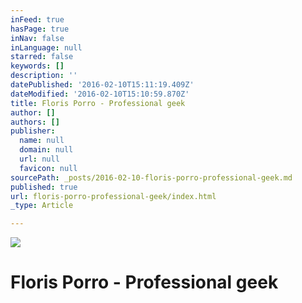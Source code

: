 ```yaml
---
inFeed: true
hasPage: true
inNav: false
inLanguage: null
starred: false
keywords: []
description: ''
datePublished: '2016-02-10T15:11:19.409Z'
dateModified: '2016-02-10T15:10:59.870Z'
title: Floris Porro - Professional geek
author: []
authors: []
publisher:
  name: null
  domain: null
  url: null
  favicon: null
sourcePath: _posts/2016-02-10-floris-porro-professional-geek.md
published: true
url: floris-porro-professional-geek/index.html
_type: Article

---
```

![](https://the-grid-user-content.s3-us-west-2.amazonaws.com/c297fd1a-bd1e-4c06-8635-5289549938a2.jpg)

# Floris Porro - Professional geek